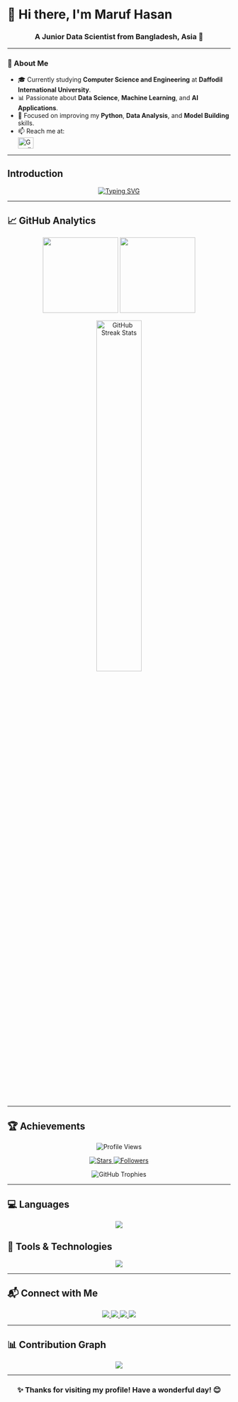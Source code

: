 # 👋 Hi there, I'm **Maruf Hasan**

<h3 align="center">A Junior Data Scientist from Bangladesh, Asia 🥸</h3>

---

### 🧠 About Me
- 🎓 Currently studying **Computer Science and Engineering** at **Daffodil International University**.  
- 📊 Passionate about **Data Science**, **Machine Learning**, and **AI Applications**.  
- 🌱 Focused on improving my **Python**, **Data Analysis**, and **Model Building** skills.  
- 📫 Reach me at:  
  <a href="mailto:maruf573015@gmail.com" target="_blank">
    <img align="center" src="https://upload.wikimedia.org/wikipedia/commons/7/7e/Gmail_icon_%282020%29.svg" alt="Gmail" height="25" width="35"/>
  </a>

---

## Introduction
<p align="center">
<a href="https://git.io/typing-svg"><img src="https://readme-typing-svg.demolab.com?font=Fira+Code&weight=500&size=25&pause=1000&color=F78100&center=true&width=800&height=60&lines=I+am+a+Data+Scientist%F0%9F%92%BB%F0%9F%92%BB;3+years%2B+Coding+Experience+.+.+.;Now+I+am+Practicing+%F0%9F%91%A8%E2%80%8D%F0%9F%92%BB%F0%9F%91%A8%E2%80%8D%F0%9F%92%BB%F0%9F%91%A8%E2%80%8D%F0%9F%92%BB;+Machine+Learning+and+Deep+Learning;Building+Projects+with+Data+Visualization+and+AI+Models;Always+Learning+New+Trends+in+Data+Science+📊" alt="Typing SVG" /></a>
</p>

---

## 📈 GitHub Analytics
<p align="center">
  <img height="170em" src="https://github-readme-stats.vercel.app/api?username=maruf5730&show_icons=true&theme=default&hide_border=true&count_private=true&include_all_commits=true" />
  <img height="170em" src="https://github-readme-stats.vercel.app/api/top-langs/?username=maruf5730&layout=compact&langs_count=8&hide_border=true&theme=default" />
</p>

<p align="center">
  <img width="45%" src="https://github-readme-streak-stats.herokuapp.com/?user=maruf5730&theme=default&hide_border=true" alt="GitHub Streak Stats" />
</p>

---

## 🏆 Achievements
<p align="center">
  <img src="https://komarev.com/ghpvc/?username=maruf5730&style=flat-square&color=0e75b6" alt="Profile Views" />
</p>

<p align="center">
  <a href="https://github.com/maruf5730?tab=repositories&sort=stargazers">
    <img alt="Stars" src="https://custom-icon-badges.demolab.com/github/stars/maruf5730?color=0E75B6&style=flat-square&logo=star&label=Stars"/>
  </a>
  <a href="https://github.com/maruf5730?tab=followers">
    <img alt="Followers" src="https://custom-icon-badges.demolab.com/github/followers/maruf5730?color=0E75B6&style=flat-square&logo=person-add&label=Followers"/>
  </a>
</p>

<p align="center">
  <img src="https://github-profile-trophy.vercel.app/?username=maruf5730&theme=flat&column=4&margin-w=15&margin-h=15" alt="GitHub Trophies" />
</p>

---

## 💻 Languages
<p align="center">
  <a href="https://skillicons.dev">
    <img src="https://skillicons.dev/icons?i=py,c,cpp,java&perline=5" />
  </a>
</p>

## 🧰 Tools & Technologies
<p align="center">
  <a href="https://skillicons.dev">
    <img src="https://skillicons.dev/icons?i=vscode,git,github,docker,vercel,netlify,postman,figma,vite&perline=5" />
  </a>
</p>

---

## 📬 Connect with Me
<p align="center">
  <a href="https://www.linkedin.com/in/md-maruf-hasan-150365242/">
    <img src="https://img.shields.io/badge/LinkedIn-0A66C2?style=flat-square&logo=linkedin&logoColor=white"/>
  </a>
  <a href="https://www.facebook.com/maruf.hasan.5730">
    <img src="https://img.shields.io/badge/Facebook-1877F2?style=flat-square&logo=facebook&logoColor=white"/>
  </a>
  <a href="https://x.com/">
    <img src="https://img.shields.io/badge/Twitter-1DA1F2?style=flat-square&logo=twitter&logoColor=white"/>
  </a>
  <a href="https://wa.me/+8801784925341">
    <img src="https://img.shields.io/badge/WhatsApp-25D366?style=flat-square&logo=whatsapp&logoColor=white"/>
  </a>
</p>

---

## 📊 Contribution Graph
<p align="center">
  <img src="https://github-readme-activity-graph.vercel.app/graph?username=maruf5730&custom_title=Contribution%20Graph&bg_color=ffffff&color=0059B3&line=0E75B6&point=0073E6&area=true&hide_border=true" />
</p>

---

<h3 align="center">✨ Thanks for visiting my profile! Have a wonderful day! 😊</h3>
